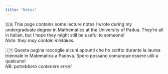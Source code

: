 ```yaml
---
title: "Notes"
---
```

🇬🇧 This page contains some lecture notes I wrote during my undergraduate degree in Mathematics at the University of Padua. They’re all in Italian, but I hope they might still be useful to someone!  
_Note: they may contain mistakes._

🇮🇹 Questa pagina raccoglie alcuni appunti che ho scritto durante la laurea triennale in Matematica a Padova. Spero possano comunque essere utili a qualcuno!  
_NB: potrebbero contenere errori._

